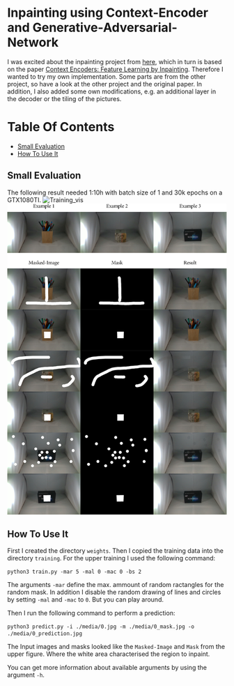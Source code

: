 # Inpainting using Context-Encoder and Generative-Adversarial-Network
I was excited about the inpainting project from [here](https://github.com/MingtaoGuo/ContextEncoder_Cat-s_head_Inpainting_TensorFlow), which in turn is based on the paper [Context Encoders: Feature Learning by Inpainting](https://arxiv.org/abs/1604.07379). Therefore I wanted to try my own implementation.
Some parts are from the other project, so have a look at the other project and the original paper.
In addition, I also added some own modifications, e.g. an additional layer in the decoder or the tiling of the pictures.
# Table Of Contents
- [Small Evaluation](#small_evaluation)
- [How To Use It](#how_to_use_it)
<a name="small_evaluation"></a>
## Small Evaluation
The following result needed 1:10h with batch size of 1 and 30k epochs on a GTX1080TI.
![Training_vis](/media/training.gif)
![results](/media/results.png)
<a name="how_to_use_it"></a>
## How To Use It
First I created the directory `weights`. Then I copied the training data into the directory `training`.
For the upper training I used the following command:
```
python3 train.py -mar 5 -mal 0 -mac 0 -bs 2
```
The arguments `-mar` define the max. ammount of random ractangles for the random mask.
In addition I disable the random drawing of lines and circles by setting `-mal` and `-mac` to `0`.
But you can play around.

Then I run the following command to perform a prediction:
```
python3 predict.py -i ./media/0.jpg -m ./media/0_mask.jpg -o ./media/0_prediction.jpg
```
The Input images and masks looked like the `Masked-Image` and `Mask` from the upper figure.
Where the white area characterised the region to inpaint.

You can get more information about available arguments by using the argument `-h`.
